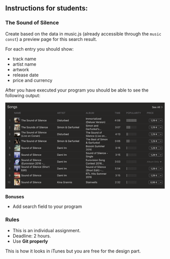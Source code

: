 
## Instructions for students:

### The Sound of Silence

Create based on the data in music.js (already accessible through the `music` `const`) a preview page for this search result.

For each entry you should show:
- track name
- artist name
- artwork
- release date
- price and currency



After you have executed your program you should be able to see the following output:

![preview](./assets/img/preview.png)

**Bonuses**

-   Add search field to your program


### Rules

-   This is an individual assignment.
-   Deadline: 2 hours.
-   Use **Git properly**





This is how it looks in iTunes but you are free for the design part.

